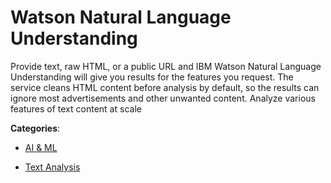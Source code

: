 # Watson Natural Language Understanding

Provide text, raw HTML, or a public URL and IBM Watson Natural Language Understanding will give you results for the features you request.  The service cleans HTML content before analysis by default, so the results can ignore most advertisements and other unwanted content. Analyze various features of text content at scale

**Categories**:

- [AI & ML](https://github/apis-list/apis-list#ai-and-ml)

- [Text Analysis](https://github/apis-list/apis-list#text-analysis)



